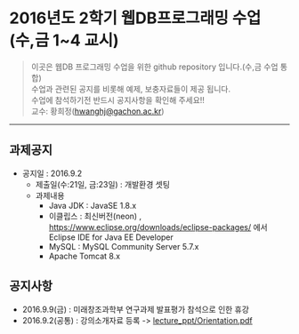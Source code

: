 # 2016년도 2학기 웹DB프로그래밍 수업 (수,금 1~4 교시)
> 이곳은 웹DB 프로그래밍 수업을 위한 github repository 입니다.(수,금 수업 통합)<BR>
> 수업과 관련된 공지를 비롯해 예제, 보충자료들이 제공 됩니다.<BR>
> 수업에 참석하기전 반드시 공지사항을 확인해 주세요!!<BR>
> 교수: 황희정(hwanghj@gachon.ac.kr)
<HR>

## 과제공지
* 공지일 : 2016.9.2
  * 제출일(수:21일, 금:23일) : 개발환경 셋팅
  * 과제내용
    * Java JDK : JavaSE 1.8.x
    * 이클립스 : 최신버전(neon) , https://www.eclipse.org/downloads/eclipse-packages/ 에서 Eclipse IDE for Java EE Developer
    * MySQL : MySQL Community Server 5.7.x
    * Apache Tomcat 8.x

## 공지사항
* 2016.9.9(금) : 미래창조과학부 연구과제 발표평가 참석으로 인한 휴강
* 2016.9.2(공통) : 강의소개자료 등록 -> [lecture_ppt/Orientation.pdf](lecture_ppt/Orientation.pdf)

